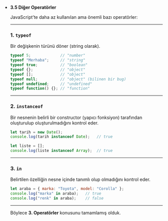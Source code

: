 - **3.5 Diğer Operatörler**
    
    JavaScript’te daha az kullanılan ama önemli bazı operatörler:
    
    ---
    
    ### 1. `typeof`
    
    Bir değişkenin türünü döner (string olarak).
    
    ```jsx
    typeof 5;             // "number"
    typeof "Merhaba";     // "string"
    typeof true;          // "boolean"
    typeof {};            // "object"
    typeof [];            // "object"
    typeof null;          // "object" (bilinen bir bug)
    typeof undefined;     // "undefined"
    typeof function() {}; // "function"
    ```
    
    ---
    
    ### 2. `instanceof`
    
    Bir nesnenin belirli bir constructor (yapıcı fonksiyon) tarafından oluşturulup oluşturulmadığını kontrol eder.
    
    ```jsx
    let tarih = new Date();
    console.log(tarih instanceof Date);   // true
    
    let liste = [];
    console.log(liste instanceof Array);  // true
    ```
    
    ---
    
    ### 3. `in`
    
    Belirtilen özelliğin nesne içinde tanımlı olup olmadığını kontrol eder.
    
    ```jsx
    let araba = { marka: "Toyota", model: "Corolla" };
    console.log("marka" in araba);   // true
    console.log("renk" in araba);    // false
    ```
    
    ---
    
    Böylece **3. Operatörler** konusunu tamamlamış olduk.